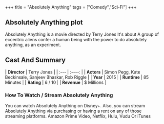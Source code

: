 +++
title = "Absolutely Anything"
tags = ["Comedy","Sci-Fi"]
+++
## Absolutely Anything plot
Absolutely Anything is a movie directed by Terry Jones It's about A group of eccentric aliens confer a human being with the power to do absolutely anything, as an experiment.
## Cast And Summary
| **Director**      | Terry Jones |
    | :---        |    :----:   |
    |  **Actors** | Simon Pegg, Kate Beckinsale, Sanjeev Bhaskar, Rob Riggle |
    | **Year**   | 2015    |
    |  **Runtime** | 85 Minutes |
    |  **Rating** | 6 / 10 | 
    |  **Revenue** | $ Millions |
### How To Watch / Stream Absolutely Anything
You can watch Absolutely Anything on Disney+.
Also, you can stream Absolutely Anything via purchasing or having a rent on any of those streaming platforms.
Amazon Prime Video, Netflix, Hulu, Vudu Or iTunes